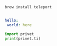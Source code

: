```sh
brew install teleport
```

```yaml

hello:
 world: here
```

```python
import privet
print(privet.ti)
```
